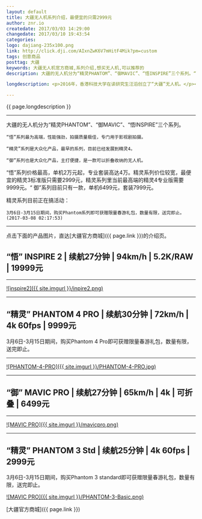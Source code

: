 ```yaml
---
layout: default
title: 大疆无人机系列介绍，最便宜的只需2999元
author: znr.io
createdate: 2017/03/03 14:29:00
changedate: 2017/03/10 19:43:54
categories:
logo: dajiang-235x100.png
link: http://click.dji.com/AIxnZwK6V7mHitF4Mik?pm=custom
tags: 创意商品
posttag: 大疆
keywords: 大疆无人机官方商城,系列介绍,想买无人机,可以推荐的
description: 大疆的无人机分为“精灵PHANTOM”、“御MAVIC”、“悟INSPIRE”三个系列。“悟”系列最为高端，性能强劲，专门用于影视剧拍摄。

longdescription: <p>2016年，香港科技大学在读研究生汪滔创立了“大疆”无人机。</p><p>大疆无人机占据了全球民用小型无人机约七成的市场份额，主要市场集中在欧美国家。不同系列产品先后被英国《经济学人》杂志评为“全球最具代表性机器人”之一；美国《时代周刊》评为 “十大科技产品”；《纽约时报》评为“2014年杰出高科技产品”，被誉为无人机里的“iphone”。</p>

---
```


{{ page.longdescription }}

----

大疆的无人机分为“精灵PHANTOM”、“御MAVIC”、“悟INSPIRE”三个系列。

	“悟”系列最为高端，性能强劲，拍摄质量极佳，专门用于影视剧拍摄。
	
	“精灵”系列是大众化产品，最早的系列，目前已经发展到精灵4。
	
	“御”系列也是大众化产品，主打便捷，是一款可以折叠收纳的无人机。

“悟”系列价格最高，单机2万元起，专业套装高达4万。精灵系列价位较宽，最便宜的精灵3标准版只需要2999元，精灵系列里当前最高端的精灵4专业版需要9999元。“ 御”系列目前只有一款，单机6499元，套装7999元。

精灵系列目前正在搞活动：

	3月6日-3月15日期间，购买Phantom系列即可获赠限量春游礼包，数量有限，送完即止。
	(2017-03-08 02:17:53)

----

点击下面的产品图片，直达[大疆官方商城]({{ page.link }})的介绍页。

## “悟” INSPIRE 2 | 续航27分钟 | 94km/h | 5.2K/RAW | 19999元

----

[![inspire2]({{ site.imgurl }}/inpire2.png)](http://click.dji.com/AO0kYZxXGQp6fM7fZ8vP?pm=link&as=0001&ch=znr.io)

----

## “精灵” PHANTOM 4 PRO | 续航30分钟 | 72km/h | 4k 60fps | 9999元

3月6日-3月15日期间，购买Phantom 4 Pro即可获赠限量春游礼包，数量有限，送完即止。

----

[![PHANTOM-4-PRO]({{ site.imgurl }}/PHANTOM-4-PRO.jpg)](http://click.dji.com/AG_76AZH1bZibALPq3fX?pm=link&as=0001&ch=znr.io)

----

## “御” MAVIC PRO | 续航27分钟 | 65km/h | 4k | 可折叠 | 6499元

----

[![MAVIC PRO]({{ site.imgurl }}/mavicpro.png)](http://click.dji.com/AAyGBRXNKyyn5vxFVe0S?pm=link&as=0001&ch=znr.io)

----

## “精灵” PHANTOM 3 Std | 续航25分钟 | 4k 60fps | 2999元

3月6日-3月15日期间，购买Phantom 3 standard即可获赠限量春游礼包，数量有限，送完即止。

[![MAVIC PRO]({{ site.imgurl }}/PHANTOM-3-Basic.png)](http://click.dji.com/AHPoHvyWZN-vvbMeGg?pm=link&as=0001&ch=znr.io)

[大疆官方商城]({{ page.link }})
